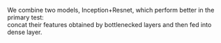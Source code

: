 We combine two models, Inception+Resnet, which perform better in the primary test:  
    concat their features obtained by bottlenecked layers and then fed into dense layer.
